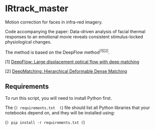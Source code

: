 # IRtrack_master

Motion correction for faces in infra-red imagery.


Code accompanying the paper: Data-driven analysis of facial thermal responses to an emotional movie reveals consistent stimulus-locked physiological changes. 


The method is based on the DeepFlow method<sup>[1][2]</sup>.

[1] [DeepFlow: Large displacement optical flow with deep matching](https://hal.inria.fr/hal-00873592)

[2] [DeepMatching: Hierarchical Deformable Dense Matching](https://hal.inria.fr/hal-01148432)

## Requirements

To run this script, you will need to install Python first.

The 
(```)
requirements.txt 
(```)
file should list all Python libraries that your notebooks depend on, and they will be installed using:

(```)
pip install -r requirements.txt
(```)
